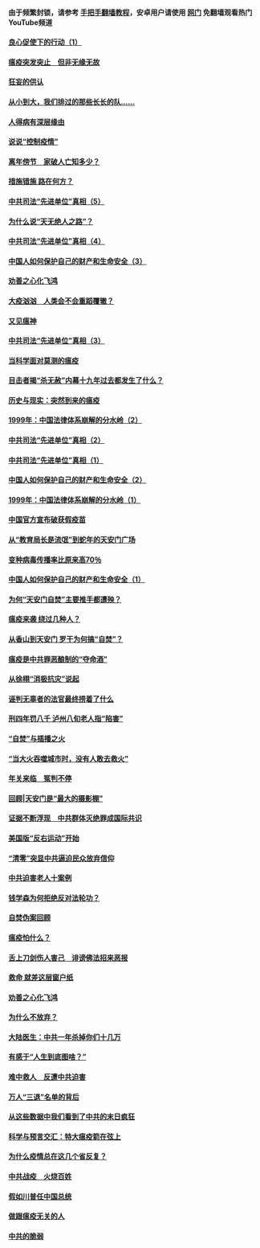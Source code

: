 #### 由于频繁封锁，请参考 [手把手翻墙教程](https://github.com/gfw-breaker/guides/wiki/)，安卓用户请使用 [网门](https://github.com/gfw-breaker/nogfw/blob/master/dl.md?t=02260900) 免翻墙观看热门YouTube频道 

#### [良心促使下的行动（1）](../pages/19/421302.md?t=02260900) 

#### [瘟疫突发突止　但非无缘无故](../pages/19/421281.md?t=02260900) 

#### [狂妄的供认](../pages/19/421199.md?t=02260900) 

#### [从小到大，我们排过的那些长长的队……](../pages/19/421243.md?t=02260900) 

#### [人得病有深层缘由](../pages/19/420864.md?t=02260900) 

#### [说说“控制疫情”](../pages/19/420831.md?t=02260900) 

#### [离年傍节　家破人亡知多少？](../pages/19/420563.md?t=02260900) 

#### [措施错施  路在何方？](../pages/19/420076.md?t=02260900) 

#### [中共司法“先进单位”真相（5）](../pages/19/419453.md?t=02260900) 

#### [为什么说“天无绝人之路”？](../pages/19/419618.md?t=02260900) 

#### [中共司法“先进单位”真相（4）](../pages/19/419452.md?t=02260900) 

#### [中国人如何保护自己的财产和生命安全（3）](../pages/19/419405.md?t=02260900) 

#### [劝善之心化飞鸿](../pages/19/418758.md?t=02260900) 

#### [大疫汹汹　人类会不会重蹈覆辙？](../pages/19/419691.md?t=02260900) 

#### [又见瘟神](../pages/19/419225.md?t=02260900) 

#### [中共司法“先进单位”真相（3）](../pages/19/419451.md?t=02260900) 

#### [当科学面对莫测的瘟疫](../pages/19/419625.md?t=02260900) 

#### [目击者揭“杀无赦”内幕十九年过去都发生了什么？](../pages/19/419617.md?t=02260900) 

#### [历史与现实：突然到来的瘟疫](../pages/19/419619.md?t=02260900) 

#### [1999年：中国法律体系崩解的分水岭（2）](../pages/19/419455.md?t=02260900) 

#### [中共司法“先进单位”真相（2）](../pages/19/419450.md?t=02260900) 

#### [中共司法“先进单位”真相（1）](../pages/19/419449.md?t=02260900) 

#### [中国人如何保护自己的财产和生命安全（2）](../pages/19/419404.md?t=02260900) 

#### [1999年：中国法律体系崩解的分水岭（1）](../pages/19/419454.md?t=02260900) 

#### [中国官方宣布破获假疫苗](../pages/19/419504.md?t=02260900) 

#### [从“教育局长是流氓”到蛇年的天安门广场](../pages/19/419470.md?t=02260900) 

#### [变种病毒传播率比原来高70％](../pages/19/419456.md?t=02260900) 

#### [中国人如何保护自己的财产和生命安全（1）](../pages/19/419403.md?t=02260900) 

#### [为何“天安门自焚”主要推手都遭殃？](../pages/19/419348.md?t=02260900) 

#### [瘟疫来袭 绕过几种人？](../pages/19/419349.md?t=02260900) 

#### [从香山到天安门 罗干为何搞“自焚”？](../pages/19/419270.md?t=02260900) 

#### [瘟疫是中共罪恶酿制的“夺命酒”](../pages/19/419223.md?t=02260900) 

#### [从徐栩“消极抗灾”说起](../pages/19/419224.md?t=02260900) 

#### [诬判无辜者的法官最终捞着了什么](../pages/19/419268.md?t=02260900) 

#### [刑四年罚八千 泸州八旬老人指“陷害”](../pages/19/419232.md?t=02260900) 

#### [“自焚”与插播之火](../pages/19/419226.md?t=02260900) 

#### [“当大火吞噬城市时，没有人敢去救火”](../pages/19/419077.md?t=02260900) 

#### [年关来临　冤判不停](../pages/19/419093.md?t=02260900) 

#### [回顾|天安门是“最大的摄影棚”](../pages/19/380866.md?t=02260900) 

#### [证据不断浮现　中共群体灭绝罪成国际共识](../pages/19/419031.md?t=02260900) 

#### [美国版“反右运动”开始](../pages/19/419030.md?t=02260900) 

#### [“清零”突显中共逼迫民众放弃信仰](../pages/19/418995.md?t=02260900) 

#### [中共迫害老人十案例](../pages/19/418831.md?t=02260900) 

#### [钱学森为何拒绝反对法轮功？](../pages/19/418905.md?t=02260900) 

#### [自焚伪案回顾](../pages/19/418799.md?t=02260900) 

#### [瘟疫怕什么？](../pages/19/418800.md?t=02260900) 

#### [舌上刀剑伤人害己　诽谤佛法招来恶报](../pages/19/418731.md?t=02260900) 

#### [救命 就差这层窗户纸](../pages/19/418706.md?t=02260900) 

#### [劝善之心化飞鸿](../pages/19/416766.md?t=02260900) 

#### [为什么不放弃？](../pages/19/418691.md?t=02260900) 

#### [大陆医生：中共一年杀掉你们十几万](../pages/19/418670.md?t=02260900) 

#### [有感于“人生到底图啥？”](../pages/19/418624.md?t=02260900) 

#### [难中救人　反遭中共迫害](../pages/19/418414.md?t=02260900) 

#### [万人“三退”名单的背后](../pages/19/418505.md?t=02260900) 

#### [从这些数据中我们看到了中共的末日疯狂](../pages/19/418420.md?t=02260900) 

#### [科学与预言交汇：特大瘟疫箭在弦上](../pages/19/418266.md?t=02260900) 

#### [为什么疫情总在这几个省反复？](../pages/19/418219.md?t=02260900) 

#### [中共战疫　火烧百姓](../pages/19/418220.md?t=02260900) 

#### [假如川普任中国总统](../pages/19/418174.md?t=02260900) 

#### [做跟瘟疫无关的人](../pages/19/418171.md?t=02260900) 

#### [中共的脆弱](../pages/19/418196.md?t=02260900) 

